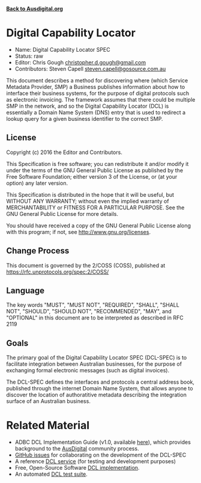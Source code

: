 **[Back to Ausdigital.org](http://ausdigital.org/)**

# Digital Capability Locator


 * Name: Digital Capability Locator SPEC
 * Status: raw
 * Editor: Chris Gough christopher.d.gough@gmail.com
 * Contributors: Steven Capell steven.capell@gosource.com.au

This document describes a method for discovering where (which Service Metadata Provider, SMP) a Business publishes information about how to interface their business systems, for the purpose of digital protocols such as electronic invoicing.
The framework assumes that there could be multiple SMP in the network, and so the Digital Capability Locator (DCL) is essentially a Domain Name System (DNS) entry that is used to redirect a lookup query for a given business identifier to the correct SMP.


## License

Copyright (c) 2016 the Editor and Contributors.

This Specification is free software; you can redistribute it and/or modify it under the terms of the GNU General Public License as published by the Free Software Foundation; either version 3 of the License, or (at your option) any later version.

This Specification is distributed in the hope that it will be useful, but WITHOUT ANY WARRANTY; without even the implied warranty of MERCHANTABILITY or FITNESS FOR A PARTICULAR PURPOSE. See the GNU General Public License for more details.

You should have received a copy of the GNU General Public License along with this program; if not, see http://www.gnu.org/licenses.


## Change Process

This document is governed by the 2/COSS (COSS), published at https://rfc.unprotocols.org/spec:2/COSS/


## Language

The key words "MUST", "MUST NOT", "REQUIRED", "SHALL", "SHALL NOT", "SHOULD", "SHOULD NOT", "RECOMMENDED", "MAY", and "OPTIONAL" in this document are to be interpreted as described in RFC 2119


## Goals

The primary goal of the Digital Capability Locator SPEC (DCL-SPEC) is to facilitate integration between Australian businesses, for the purpose of exchanging formal electronic messages (such as digital invoices).

The DCL-SPEC defines the interfaces and protocols a central address book, published through the internet Domain Name System, that allows anyone to discover the location of authoratitive metadata describing the integration surface of an Australian business.


# Related Material

 * ADBC DCL Implementation Guide (v1.0, available [here](https://github.com/ausdigital/adbc/)), which provides background to the [AusDigital](http://ausdigital.org) community process.
 * [GitHub issues](https://github.com/ausdigital/capability-locator/issues/) for collaborating on the development of the DCL-SPEC
 * A reference [DCL service](https://dcl.testpoint.io/) (for testing and development purposes)
 * Free, Open-Source Software [DCL implementation](https://github.com/test-point/dcl.testpoint.io/).
 * An automated [DCL test suite](https://github.com/test-point/test-capability-locator/).
